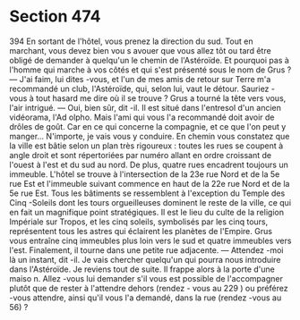 # Section 474

394
En sortant de l'hôtel, vous prenez la direction du sud. Tout en
marchant, vous devez bien vou s avouer que vous allez tôt ou tard
être obligé de demander à quelqu'un le chemin de l'Astéroïde. Et
pourquoi pas à l'homme qui marche à vos côtés et qui s'est
présenté sous le nom de Grus ?
— J'ai faim, lui dites -vous, et l'un de mes amis de retour sur
Terre m'a recommandé un club, l'Astéroïde, qui, selon lui, vaut le
détour. Sauriez -vous à tout hasard me dire où il se trouve ?
Grus a tourné la tête vers vous, l'air intrigué.
— Oui, bien sûr, dit -il. Il est situé dans l'entresol d'un ancien
vidéorama, l'Ad olpho. Mais l'ami qui vous l'a recommandé doit
avoir de drôles de goût. Car en ce qui concerne la compagnie, et
ce que l'on peut y manger... N'importe, je vais vous y conduire.
En chemin vous constatez que la ville est bâtie selon un plan très
rigoureux : toutes les rues se coupent à angle droit et sont
répertoriées par numéro allant en ordre croissant de l'ouest à
l'est et du sud au nord. De plus, quatre rues encadrent toujours
un immeuble. L'hôtel se trouve à l'intersection de la 23e rue Nord
et de la 5e rue Est et l'immeuble suivant commence en haut de la
22e rue Nord et de la 5e rue Est. Tous les bâtiments se
ressemblent à l'exception du Temple des Cinq -Soleils dont les
tours orgueilleuses dominent le reste de la ville, ce qui en fait un
magnifique point  stratégiques. Il est le lieu du culte de la religion
Impériale sur Tropos, et les cinq soleils, symbolisés par les cinq
tours, représentent tous les astres qui éclairent les planètes de
l'Empire. Grus vous entraîne cinq immeubles plus loin vers le
sud et quatre immeubles vers l'est. Finalement, il tourne dans
une petite rue adjacente. — Attendez -moi là un instant, dit -il. Je
vais chercher quelqu'un qui pourra nous introduire dans
l'Astéroïde. Je reviens tout de suite. Il frappe alors à la porte
d'une maiso n. Allez -vous lui demander s'il vous est possible de
l'accompagner plutôt que de rester à l'attendre dehors (rendez -
vous au 229 ) ou préférez -vous attendre, ainsi qu'il vous l'a
demandé, dans la rue (rendez -vous au 56) ?